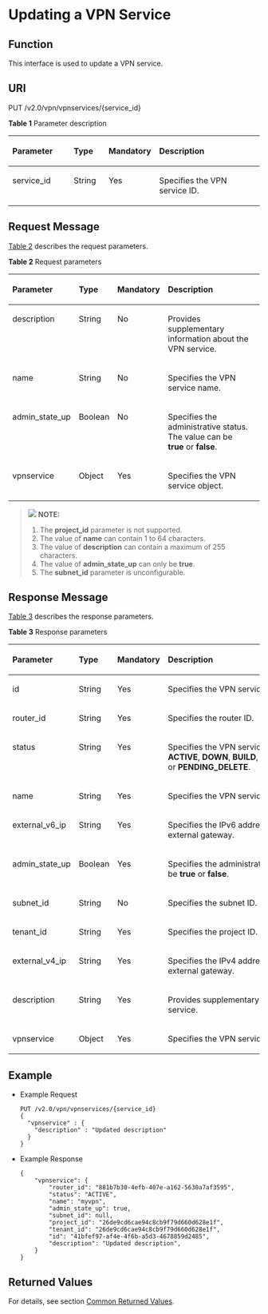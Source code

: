 # Updating a VPN Service<a name="en_topic_0093011501"></a>

## **Function**<a name="section25709437"></a>

This interface is used to update a VPN service.

## URI<a name="section30058349"></a>

PUT /v2.0/vpn/vpnservices/\{service\_id\}

**Table  1**  Parameter description

<a name="table184162115335"></a>
<table><thead align="left"><tr id="row984914219336"><th class="cellrowborder" valign="top" width="25.507449255074494%" id="mcps1.2.5.1.1"><p id="p8849921163313"><a name="p8849921163313"></a><a name="p8849921163313"></a><strong id="b842352706172115"><a name="b842352706172115"></a><a name="b842352706172115"></a>Parameter</strong></p>
</th>
<th class="cellrowborder" valign="top" width="14.288571142885711%" id="mcps1.2.5.1.2"><p id="p384918214339"><a name="p384918214339"></a><a name="p384918214339"></a>Type</p>
</th>
<th class="cellrowborder" valign="top" width="14.288571142885711%" id="mcps1.2.5.1.3"><p id="p208493212330"><a name="p208493212330"></a><a name="p208493212330"></a>Mandatory</p>
</th>
<th class="cellrowborder" valign="top" width="45.91540845915409%" id="mcps1.2.5.1.4"><p id="p1185732118339"><a name="p1185732118339"></a><a name="p1185732118339"></a>Description</p>
</th>
</tr>
</thead>
<tbody><tr id="row10857162110332"><td class="cellrowborder" valign="top" width="25.507449255074494%" headers="mcps1.2.5.1.1 "><p id="p17857142117336"><a name="p17857142117336"></a><a name="p17857142117336"></a>service_id</p>
</td>
<td class="cellrowborder" valign="top" width="14.288571142885711%" headers="mcps1.2.5.1.2 "><p id="p18857152173311"><a name="p18857152173311"></a><a name="p18857152173311"></a>String</p>
</td>
<td class="cellrowborder" valign="top" width="14.288571142885711%" headers="mcps1.2.5.1.3 "><p id="p385772133310"><a name="p385772133310"></a><a name="p385772133310"></a>Yes</p>
</td>
<td class="cellrowborder" valign="top" width="45.91540845915409%" headers="mcps1.2.5.1.4 "><p id="p28642214334"><a name="p28642214334"></a><a name="p28642214334"></a>Specifies the VPN service ID.</p>
</td>
</tr>
</tbody>
</table>

## Request Message<a name="section18807190"></a>

[Table 2](#table24429894)  describes the request parameters.

**Table  2**  Request parameters

<a name="table24429894"></a>
<table><thead align="left"><tr id="row26383427"><th class="cellrowborder" valign="top" width="25.507449255074494%" id="mcps1.2.5.1.1"><p id="p56682808"><a name="p56682808"></a><a name="p56682808"></a>Parameter</p>
</th>
<th class="cellrowborder" valign="top" width="14.288571142885711%" id="mcps1.2.5.1.2"><p id="p27904713"><a name="p27904713"></a><a name="p27904713"></a>Type</p>
</th>
<th class="cellrowborder" valign="top" width="14.288571142885711%" id="mcps1.2.5.1.3"><p id="p45689312"><a name="p45689312"></a><a name="p45689312"></a>Mandatory</p>
</th>
<th class="cellrowborder" valign="top" width="45.91540845915409%" id="mcps1.2.5.1.4"><p id="p9846754"><a name="p9846754"></a><a name="p9846754"></a>Description</p>
</th>
</tr>
</thead>
<tbody><tr id="row9359903"><td class="cellrowborder" valign="top" width="25.507449255074494%" headers="mcps1.2.5.1.1 "><p id="p19954658"><a name="p19954658"></a><a name="p19954658"></a>description</p>
</td>
<td class="cellrowborder" valign="top" width="14.288571142885711%" headers="mcps1.2.5.1.2 "><p id="p5714573"><a name="p5714573"></a><a name="p5714573"></a>String</p>
</td>
<td class="cellrowborder" valign="top" width="14.288571142885711%" headers="mcps1.2.5.1.3 "><p id="p60227273"><a name="p60227273"></a><a name="p60227273"></a>No</p>
</td>
<td class="cellrowborder" valign="top" width="45.91540845915409%" headers="mcps1.2.5.1.4 "><p id="p46570941"><a name="p46570941"></a><a name="p46570941"></a>Provides supplementary information about the VPN service.</p>
</td>
</tr>
<tr id="row16485292"><td class="cellrowborder" valign="top" width="25.507449255074494%" headers="mcps1.2.5.1.1 "><p id="p60240296"><a name="p60240296"></a><a name="p60240296"></a>name</p>
</td>
<td class="cellrowborder" valign="top" width="14.288571142885711%" headers="mcps1.2.5.1.2 "><p id="p47625841"><a name="p47625841"></a><a name="p47625841"></a>String</p>
</td>
<td class="cellrowborder" valign="top" width="14.288571142885711%" headers="mcps1.2.5.1.3 "><p id="p32487918"><a name="p32487918"></a><a name="p32487918"></a>No</p>
</td>
<td class="cellrowborder" valign="top" width="45.91540845915409%" headers="mcps1.2.5.1.4 "><p id="p14275720"><a name="p14275720"></a><a name="p14275720"></a>Specifies the VPN service name.</p>
</td>
</tr>
<tr id="row61372619"><td class="cellrowborder" valign="top" width="25.507449255074494%" headers="mcps1.2.5.1.1 "><p id="p5126234"><a name="p5126234"></a><a name="p5126234"></a>admin_state_up</p>
</td>
<td class="cellrowborder" valign="top" width="14.288571142885711%" headers="mcps1.2.5.1.2 "><p id="p12571834"><a name="p12571834"></a><a name="p12571834"></a>Boolean</p>
</td>
<td class="cellrowborder" valign="top" width="14.288571142885711%" headers="mcps1.2.5.1.3 "><p id="p11685651"><a name="p11685651"></a><a name="p11685651"></a>No</p>
</td>
<td class="cellrowborder" valign="top" width="45.91540845915409%" headers="mcps1.2.5.1.4 "><p id="p7013644"><a name="p7013644"></a><a name="p7013644"></a>Specifies the administrative status. The value can be <strong id="b842352706221557"><a name="b842352706221557"></a><a name="b842352706221557"></a>true</strong>&nbsp;or&nbsp;<strong id="b84235270622160"><a name="b84235270622160"></a><a name="b84235270622160"></a>false</strong>.</p>
</td>
</tr>
<tr id="row62741064"><td class="cellrowborder" valign="top" width="25.507449255074494%" headers="mcps1.2.5.1.1 "><p id="p48861387"><a name="p48861387"></a><a name="p48861387"></a>vpnservice</p>
</td>
<td class="cellrowborder" valign="top" width="14.288571142885711%" headers="mcps1.2.5.1.2 "><p id="p65458312"><a name="p65458312"></a><a name="p65458312"></a>Object</p>
</td>
<td class="cellrowborder" valign="top" width="14.288571142885711%" headers="mcps1.2.5.1.3 "><p id="p523045"><a name="p523045"></a><a name="p523045"></a>Yes</p>
</td>
<td class="cellrowborder" valign="top" width="45.91540845915409%" headers="mcps1.2.5.1.4 "><p id="p42366666"><a name="p42366666"></a><a name="p42366666"></a>Specifies the VPN service object.</p>
</td>
</tr>
</tbody>
</table>

>![](/images/icon-note.gif) **NOTE:**   
>1.  The  **project\_id**  parameter is not supported.  
>2.  The value of  **name**  can contain 1 to 64 characters.  
>3.  The value of  **description**  can contain a maximum of 255 characters.  
>4.  The value of  **admin\_state\_up** can only be **true**.  
>5.  The  **subnet\_id**  parameter is unconfigurable.  

## Response Message<a name="section35046986"></a>

[Table 3](#table9147936)  describes the response parameters.

**Table  3**  Response parameters

<a name="table9147936"></a>
<table><thead align="left"><tr id="row55945983"><th class="cellrowborder" valign="top" width="25.507449255074494%" id="mcps1.2.5.1.1"><p id="p35330790"><a name="p35330790"></a><a name="p35330790"></a>Parameter</p>
</th>
<th class="cellrowborder" valign="top" width="14.288571142885711%" id="mcps1.2.5.1.2"><p id="p43221770"><a name="p43221770"></a><a name="p43221770"></a>Type</p>
</th>
<th class="cellrowborder" valign="top" width="14.288571142885711%" id="mcps1.2.5.1.3"><p id="p11302482"><a name="p11302482"></a><a name="p11302482"></a>Mandatory</p>
</th>
<th class="cellrowborder" valign="top" width="45.91540845915409%" id="mcps1.2.5.1.4"><p id="p43085863"><a name="p43085863"></a><a name="p43085863"></a>Description</p>
</th>
</tr>
</thead>
<tbody><tr id="row294000"><td class="cellrowborder" valign="top" width="25.507449255074494%" headers="mcps1.2.5.1.1 "><p id="p23814038"><a name="p23814038"></a><a name="p23814038"></a>id</p>
</td>
<td class="cellrowborder" valign="top" width="14.288571142885711%" headers="mcps1.2.5.1.2 "><p id="p49888896"><a name="p49888896"></a><a name="p49888896"></a>String</p>
</td>
<td class="cellrowborder" valign="top" width="14.288571142885711%" headers="mcps1.2.5.1.3 "><p id="p14468758"><a name="p14468758"></a><a name="p14468758"></a>Yes</p>
</td>
<td class="cellrowborder" valign="top" width="45.91540845915409%" headers="mcps1.2.5.1.4 "><p id="p31118786"><a name="p31118786"></a><a name="p31118786"></a>Specifies the VPN service ID.</p>
</td>
</tr>
<tr id="row11633618"><td class="cellrowborder" valign="top" width="25.507449255074494%" headers="mcps1.2.5.1.1 "><p id="p2799031"><a name="p2799031"></a><a name="p2799031"></a>router_id</p>
</td>
<td class="cellrowborder" valign="top" width="14.288571142885711%" headers="mcps1.2.5.1.2 "><p id="p25394981"><a name="p25394981"></a><a name="p25394981"></a>String</p>
</td>
<td class="cellrowborder" valign="top" width="14.288571142885711%" headers="mcps1.2.5.1.3 "><p id="p43727555"><a name="p43727555"></a><a name="p43727555"></a>Yes</p>
</td>
<td class="cellrowborder" valign="top" width="45.91540845915409%" headers="mcps1.2.5.1.4 "><p id="p52271033"><a name="p52271033"></a><a name="p52271033"></a>Specifies the router ID.</p>
</td>
</tr>
<tr id="row677253"><td class="cellrowborder" valign="top" width="25.507449255074494%" headers="mcps1.2.5.1.1 "><p id="p54857523"><a name="p54857523"></a><a name="p54857523"></a>status</p>
</td>
<td class="cellrowborder" valign="top" width="14.288571142885711%" headers="mcps1.2.5.1.2 "><p id="p14274382"><a name="p14274382"></a><a name="p14274382"></a>String</p>
</td>
<td class="cellrowborder" valign="top" width="14.288571142885711%" headers="mcps1.2.5.1.3 "><p id="p15374269"><a name="p15374269"></a><a name="p15374269"></a>Yes</p>
</td>
<td class="cellrowborder" valign="top" width="45.91540845915409%" headers="mcps1.2.5.1.4 "><p id="p37356265"><a name="p37356265"></a><a name="p37356265"></a>Specifies the VPN service status. The value can be <strong id="b842352706212822"><a name="b842352706212822"></a><a name="b842352706212822"></a>ACTIVE</strong>,&nbsp;<strong id="b842352706212827"><a name="b842352706212827"></a><a name="b842352706212827"></a>DOWN</strong>,&nbsp;<strong id="b842352706212832"><a name="b842352706212832"></a><a name="b842352706212832"></a>BUILD</strong>,&nbsp;<strong id="b842352706212835"><a name="b842352706212835"></a><a name="b842352706212835"></a>ERROR</strong>,&nbsp;<strong id="b842352706212840"><a name="b842352706212840"></a><a name="b842352706212840"></a>PENDING_UPDATE</strong>, or&nbsp;<strong id="b842352706212850"><a name="b842352706212850"></a><a name="b842352706212850"></a>PENDING_DELETE</strong>.</p>
</td>
</tr>
<tr id="row662065"><td class="cellrowborder" valign="top" width="25.507449255074494%" headers="mcps1.2.5.1.1 "><p id="p53627266"><a name="p53627266"></a><a name="p53627266"></a>name</p>
</td>
<td class="cellrowborder" valign="top" width="14.288571142885711%" headers="mcps1.2.5.1.2 "><p id="p48841284"><a name="p48841284"></a><a name="p48841284"></a>String</p>
</td>
<td class="cellrowborder" valign="top" width="14.288571142885711%" headers="mcps1.2.5.1.3 "><p id="p63829918"><a name="p63829918"></a><a name="p63829918"></a>Yes</p>
</td>
<td class="cellrowborder" valign="top" width="45.91540845915409%" headers="mcps1.2.5.1.4 "><p id="p2840889"><a name="p2840889"></a><a name="p2840889"></a>Specifies the VPN service name.</p>
</td>
</tr>
<tr id="row25568006"><td class="cellrowborder" valign="top" width="25.507449255074494%" headers="mcps1.2.5.1.1 "><p id="p57742629"><a name="p57742629"></a><a name="p57742629"></a>external_v6_ip</p>
</td>
<td class="cellrowborder" valign="top" width="14.288571142885711%" headers="mcps1.2.5.1.2 "><p id="p46641368"><a name="p46641368"></a><a name="p46641368"></a>String</p>
</td>
<td class="cellrowborder" valign="top" width="14.288571142885711%" headers="mcps1.2.5.1.3 "><p id="p19854472"><a name="p19854472"></a><a name="p19854472"></a>Yes</p>
</td>
<td class="cellrowborder" valign="top" width="45.91540845915409%" headers="mcps1.2.5.1.4 "><p id="p64708380"><a name="p64708380"></a><a name="p64708380"></a>Specifies the IPv6 address of the VPN service external gateway.</p>
</td>
</tr>
<tr id="row45504511"><td class="cellrowborder" valign="top" width="25.507449255074494%" headers="mcps1.2.5.1.1 "><p id="p61986789"><a name="p61986789"></a><a name="p61986789"></a>admin_state_up</p>
</td>
<td class="cellrowborder" valign="top" width="14.288571142885711%" headers="mcps1.2.5.1.2 "><p id="p54874019"><a name="p54874019"></a><a name="p54874019"></a>Boolean</p>
</td>
<td class="cellrowborder" valign="top" width="14.288571142885711%" headers="mcps1.2.5.1.3 "><p id="p15610594"><a name="p15610594"></a><a name="p15610594"></a>Yes</p>
</td>
<td class="cellrowborder" valign="top" width="45.91540845915409%" headers="mcps1.2.5.1.4 "><p id="p56498634"><a name="p56498634"></a><a name="p56498634"></a>Specifies the administrative status. The value can be <strong id="b842352706221557_2"><a name="b842352706221557_2"></a><a name="b842352706221557_2"></a>true</strong>&nbsp;or&nbsp;<strong id="b84235270622160_2"><a name="b84235270622160_2"></a><a name="b84235270622160_2"></a>false</strong>.</p>
</td>
</tr>
<tr id="row38725660"><td class="cellrowborder" valign="top" width="25.507449255074494%" headers="mcps1.2.5.1.1 "><p id="p49770771"><a name="p49770771"></a><a name="p49770771"></a>subnet_id</p>
</td>
<td class="cellrowborder" valign="top" width="14.288571142885711%" headers="mcps1.2.5.1.2 "><p id="p4900679"><a name="p4900679"></a><a name="p4900679"></a>String</p>
</td>
<td class="cellrowborder" valign="top" width="14.288571142885711%" headers="mcps1.2.5.1.3 "><p id="p61410719"><a name="p61410719"></a><a name="p61410719"></a>No</p>
</td>
<td class="cellrowborder" valign="top" width="45.91540845915409%" headers="mcps1.2.5.1.4 "><p id="p8212356"><a name="p8212356"></a><a name="p8212356"></a>Specifies the subnet ID.</p>
</td>
</tr>
<tr id="row6802342"><td class="cellrowborder" valign="top" width="25.507449255074494%" headers="mcps1.2.5.1.1 "><p id="p14118857"><a name="p14118857"></a><a name="p14118857"></a>tenant_id</p>
</td>
<td class="cellrowborder" valign="top" width="14.288571142885711%" headers="mcps1.2.5.1.2 "><p id="p2776748"><a name="p2776748"></a><a name="p2776748"></a>String</p>
</td>
<td class="cellrowborder" valign="top" width="14.288571142885711%" headers="mcps1.2.5.1.3 "><p id="p23590007"><a name="p23590007"></a><a name="p23590007"></a>Yes</p>
</td>
<td class="cellrowborder" valign="top" width="45.91540845915409%" headers="mcps1.2.5.1.4 "><p id="p31742419"><a name="p31742419"></a><a name="p31742419"></a>Specifies the project ID.</p>
</td>
</tr>
<tr id="row17246319"><td class="cellrowborder" valign="top" width="25.507449255074494%" headers="mcps1.2.5.1.1 "><p id="p54774566"><a name="p54774566"></a><a name="p54774566"></a>external_v4_ip</p>
</td>
<td class="cellrowborder" valign="top" width="14.288571142885711%" headers="mcps1.2.5.1.2 "><p id="p7554882"><a name="p7554882"></a><a name="p7554882"></a>String</p>
</td>
<td class="cellrowborder" valign="top" width="14.288571142885711%" headers="mcps1.2.5.1.3 "><p id="p7965739"><a name="p7965739"></a><a name="p7965739"></a>Yes</p>
</td>
<td class="cellrowborder" valign="top" width="45.91540845915409%" headers="mcps1.2.5.1.4 "><p id="p41245128"><a name="p41245128"></a><a name="p41245128"></a>Specifies the IPv4 address of the VPN service external gateway.</p>
</td>
</tr>
<tr id="row35661838"><td class="cellrowborder" valign="top" width="25.507449255074494%" headers="mcps1.2.5.1.1 "><p id="p2927765"><a name="p2927765"></a><a name="p2927765"></a>description</p>
</td>
<td class="cellrowborder" valign="top" width="14.288571142885711%" headers="mcps1.2.5.1.2 "><p id="p35822404"><a name="p35822404"></a><a name="p35822404"></a>String</p>
</td>
<td class="cellrowborder" valign="top" width="14.288571142885711%" headers="mcps1.2.5.1.3 "><p id="p15933636"><a name="p15933636"></a><a name="p15933636"></a>Yes</p>
</td>
<td class="cellrowborder" valign="top" width="45.91540845915409%" headers="mcps1.2.5.1.4 "><p id="p15556157"><a name="p15556157"></a><a name="p15556157"></a>Provides supplementary information about the VPN service.</p>
</td>
</tr>
<tr id="row5787686"><td class="cellrowborder" valign="top" width="25.507449255074494%" headers="mcps1.2.5.1.1 "><p id="p66149382"><a name="p66149382"></a><a name="p66149382"></a>vpnservice</p>
</td>
<td class="cellrowborder" valign="top" width="14.288571142885711%" headers="mcps1.2.5.1.2 "><p id="p56499698"><a name="p56499698"></a><a name="p56499698"></a>Object</p>
</td>
<td class="cellrowborder" valign="top" width="14.288571142885711%" headers="mcps1.2.5.1.3 "><p id="p13072851"><a name="p13072851"></a><a name="p13072851"></a>Yes</p>
</td>
<td class="cellrowborder" valign="top" width="45.91540845915409%" headers="mcps1.2.5.1.4 "><p id="p52268049"><a name="p52268049"></a><a name="p52268049"></a>Specifies the VPN service object.</p>
</td>
</tr>
</tbody>
</table>

## Example<a name="section46987420"></a>

-   Example Request

    ```
    PUT /v2.0/vpn/vpnservices/{service_id}
    {
      "vpnservice" : {
        "description" : "Updated description"
      }
    }
    ```


-   Example Response

    ```
    {
        "vpnservice": {
            "router_id": "881b7b30-4efb-407e-a162-5630a7af3595",
            "status": "ACTIVE",
            "name": "myvpn",
            "admin_state_up": true,
            "subnet_id": null,
            "project_id": "26de9cd6cae94c8cb9f79d660d628e1f",
            "tenant_id": "26de9cd6cae94c8cb9f79d660d628e1f",
            "id": "41bfef97-af4e-4f6b-a5d3-4678859d2485",
            "description": "Updated description",
        }
    }
    ```


## Returned Values<a name="section6578292"></a>

For details, see section  [Common Returned Values](common-returned-values.md).

